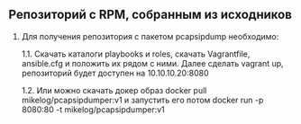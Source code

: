 ## Репозиторий с RPM, собранным из исходников
1. Для получения репозитория с пакетом pcapsipdump необходимо:

    1.1. Скачать каталоги playbooks и roles, скачать Vagrantfile, ansible.cfg и положить их рядом с ними. Далее сделать vagrant up, репозиторий будет доступен на 10.10.10.20:8080
    
    1.2. Или можно скачать докер образ docker pull mikelog/pcapsipdumper:v1 и запустить его потом docker run -p 8080:80 -t  mikelog/pcapsipdumper:v1
